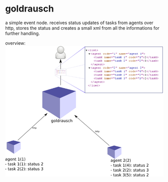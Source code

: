 goldrausch
==========

a simple event node. receives status updates of tasks from agents over http, stores the status and creates a small xml from all the informations for further handling.

overview: 
![illustration](https://github.com/kinkerl/goldrausch/raw/master/doc/images/overview.png)

